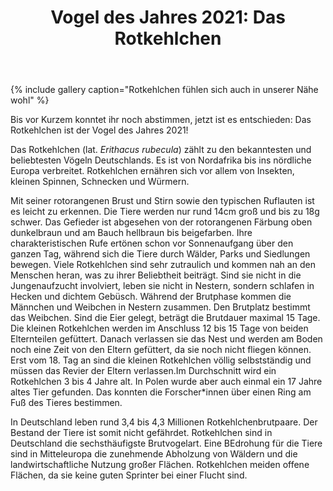 ﻿---
title: "Vogel des Jahres 2021: Das Rotkehlchen"
layout: archive
classes: wide
gallery:
  - url: /img/Rotkehlchen1.jpg
    image_path: /img/thumbs/Rotkehlchen1_thumb.jpg
    alt: "Rotkehlchen 1"
    title: "Rotkehlchen auf einem Drahtzaun"
  - url: /img/Rotkehlchen2.jpg
    image_path: /img/thumbs/Rotkehlchen2_thumb.jpg
    alt: "Rotkehlchen 2"
    title: "Nest mit Rotkehlchenjungvögeln"
---

{% include gallery caption="Rotkehlchen fühlen sich auch in unserer Nähe wohl" %}

Bis vor Kurzem konntet ihr noch abstimmen, jetzt ist es entschieden: Das Rotkehlchen ist der Vogel des Jahres 2021! 

Das Rotkehlchen (lat. *Erithacus rubecula*) zählt zu den bekanntesten und beliebtesten Vögeln Deutschlands. Es ist von Nordafrika bis ins nördliche Europa verbreitet. Rotkehlchen ernähren sich vor allem von Insekten, kleinen Spinnen, Schnecken und Würmern. 

Mit seiner rotorangenen Brust und Stirn sowie den typischen Ruflauten ist es leicht zu erkennen. Die Tiere werden nur rund 14cm groß und bis zu 18g schwer. Das Gefieder ist abgesehen von der rotorangenen Färbung oben dunkelbraun und am Bauch hellbraun bis beigefarben. Ihre charakteristischen Rufe ertönen schon vor Sonnenaufgang über den ganzen Tag, während sich die Tiere durch Wälder, Parks und Siedlungen bewegen. Viele Rotkehlchen sind sehr zutraulich und kommen nah an den Menschen heran, was zu ihrer Beliebtheit beiträgt. Sind sie nicht in die Jungenaufzucht involviert, leben sie nicht in Nestern, sondern schlafen in Hecken und dichtem Gebüsch. Während der Brutphase kommen die Männchen und Weibchen in Nestern zusammen. Den Brutplatz bestimmt das Weibchen. Sind die Eier gelegt, beträgt die Brutdauer maximal 15 Tage. Die kleinen Rotkehlchen werden im Anschluss 12 bis 15 Tage von beiden Elternteilen gefüttert. Danach verlassen sie das Nest und werden am Boden noch eine Zeit von den Eltern gefüttert, da sie noch nicht fliegen können. Erst vom 18. Tag an sind die kleinen Rotkehlchen völlig selbstständig und müssen das Revier der Eltern verlassen.Im Durchschnitt wird ein Rotkehlchen 3 bis 4 Jahre alt. In Polen wurde aber auch einmal ein 17 Jahre altes Tier gefunden. Das konnten die Forscher*innen über einen Ring am Fuß des Tieres bestimmen.

In Deutschland leben rund 3,4 bis 4,3 Millionen Rotkehlchenbrutpaare. Der Bestand der Tiere ist somit nicht gefährdet. Rotkehlchen sind in Deutschland die sechsthäufigste Brutvogelart. Eine BEdrohung für die Tiere sind in Mitteleuropa die zunehmende Abholzung von Wäldern und die landwirtschaftliche Nutzung großer Flächen. Rotkehlchen meiden offene Flächen, da sie keine guten Sprinter bei einer Flucht sind.